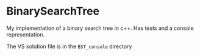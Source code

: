 # BinarySearchTree
My implementation of a binary search tree in c++. Has tests and a console representation.

The VS solution file is in the `BST_console` directory
